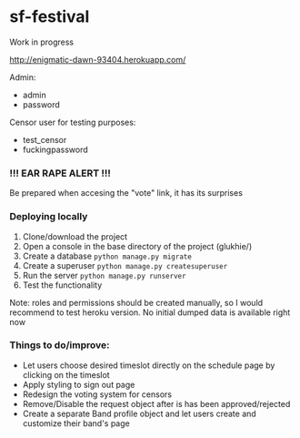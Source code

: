 # sf-festival

Work in progress

http://enigmatic-dawn-93404.herokuapp.com/

Admin:
* admin
* password
  
Censor user for testing purposes:
* test_censor
* fuckingpassword


### !!! EAR RAPE ALERT !!!
Be prepared when accesing the "vote" link, it has its surprises

### Deploying locally
1. Clone/download the project
2. Open a console in the base directory of the project (glukhie/)
3. Create a database ```python manage.py migrate```
4. Create a superuser ```python manage.py createsuperuser```
5. Run the server ```python manage.py runserver```
6. Test the functionality


Note: roles and permissions should be created manually, so I would recommend to test heroku version. No initial dumped data is available right now


### Things to do/improve:
* Let users choose desired timeslot directly on the schedule page by clicking on the timeslot
* Apply styling to sign out page
* Redesign the voting system for censors
* Remove/Disable the request object after is has been approved/rejected
* Create a separate Band profile object and let users create and customize their band's page
